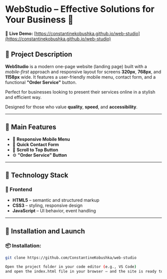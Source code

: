 # WebStudio – Effective Solutions for Your Business 💼

🔗 **Live Demo:** [https://constantinekobushka.github.io/web-studio](https://constantinekobushka.github.io/web-studio)

## 🔎 Project Description

**WebStudio** is a modern one-page website (landing page) built with a _mobile-first_ approach and responsive layout for screens **320px**, **768px**, and **1158px** wide. It features a user-friendly mobile menu, contact form, and a functional **"Order Service"** button.

Perfect for businesses looking to present their services online in a stylish and efficient way.

Designed for those who value **quality**, **speed**, and **accessibility**.

---

## 🌟 Main Features

- 📱 **Responsive Mobile Menu**
- 📨 **Quick Contact Form**
- 🔼 **Scroll to Top Button**
- ⚙️ **"Order Service" Button**

---

## 🧰 Technology Stack

### 🔨 Frontend

- **HTML5** – semantic and structured markup
- **CSS3** – styling, responsive design
- **JavaScript** – UI behavior, event handling

---

## 🚀 Installation and Launch

### 📦 Installation:

```bash
git clone https://github.com/ConstantineKobushka/web-studio

Open the project folder in your code editor (e.g., VS Code)
and open the index.html file in your browser — and the site is ready to view.
```
